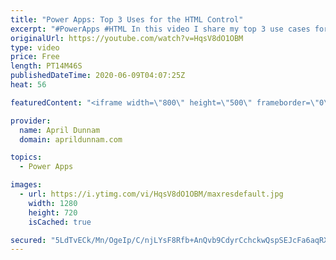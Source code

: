 ```yaml
---
title: "Power Apps: Top 3 Uses for the HTML Control"
excerpt: "#PowerApps #HTML In this video I share my top 3 use cases for the HTML Control in Power Apps.  This one control can really take your apps to the next level.  Learn how you can use this control for all kinds of uses in your apps like:  ✅ Custom Visuals  ✅ Displaying Rich Text from SharePoint ✅ Printing"
originalUrl: https://youtube.com/watch?v=HqsV8dO1OBM
type: video
price: Free
length: PT14M46S
publishedDateTime: 2020-06-09T04:07:25Z
heat: 56

featuredContent: "<iframe width=\"800\" height=\"500\" frameborder=\"0\" src=\"https://www.youtube.com/embed/HqsV8dO1OBM\" allow=\"accelerometer; autoplay; encrypted-media; gyroscope; picture-in-picture\" allowfullscreen></iframe>"

provider:
  name: April Dunnam
  domain: aprildunnam.com

topics:
  - Power Apps

images:
  - url: https://i.ytimg.com/vi/HqsV8dO1OBM/maxresdefault.jpg
    width: 1280
    height: 720
    isCached: true

secured: "5LdTvECk/Mn/OgeIp/C/njLYsF8Rfb+AnQvb9CdyrCchckwQspSEJcFa6aqRXHY5YFt+BrPdt7x2CeyQhBNcZUwk9Sfsnk+4K4olpoetM8TQ7LHERmWegDAY1X7MYvQGGjKjzeUUqiV7BjIthtBWd7x8R0nMHcsIaERutMwMIRWNFFacieoQdvtqbaXyxBKqO42y/Jd7enGwTM9+H8iMhumFsnjq/ojSFlXI32UI78H760TYK7ah4xIDR3sWZW3mqqBr+VNa6p6k4+7J3GzsxNI09oV3VCYnbK8O1mbjRsB9RadAZRi/UV/DdllP83l8aWgUrhSEeLaueWZD8ueHLkkyNB0bemwvNZVVPW7dYVBE9YnPW0B8jIZQZSQvIKzVf5714F/SvauUATf/0ToD+CAt9/5UnahFI/x0KGby97M=;GCkH2ULIWK+8VdyEs4ikXQ=="
---
```


